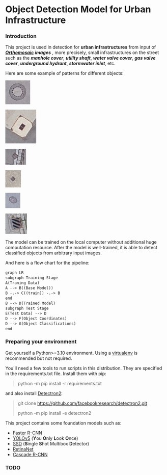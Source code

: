 # Object Detection Model for Urban Infrastructure

### Introduction
This project is used in detection for **urban infrastructures** from input of ***[Orthomosaic](https://www.dronegenuity.com/orthomosaic-maps-explained/) images*** , more precisely,  small infrastructures on the street such as the ***manhole cover***, ***utility shaft***, ***water valve cover***, ***gas valve cover***, ***underground hydrant***, ***stormwater inlet***, etc. 

Here are some example of patterns for different objects:

![manhole cover](./examples/pattern%20sample/001_Schachtdeckel/001_Kanalschachtdeckel/KSr_02.jpg)

![utility shaft](./examples/pattern%20sample/001_Schachtdeckel/002_Versorgungsschacht/VS_01.jpg)

![water valve cover](./examples/pattern%20sample/002_Schieberdeckel/001_Wasser/SD_Wasser_03.jpg)

![gas valve cover](./examples/pattern%20sample/002_Schieberdeckel/002_Gas/SD_Gas_04.jpg)

![underground hydrant](./examples/pattern%20sample/003_Unterflurhydrant/UFH_02.jpg)

![stormwater inlet](./examples/pattern%20sample/004_Sinkkaesten/50x50/SK50_03.jpg)


The model can be trained on the local computer without additional huge computation resource. After the model is well-trained, it is able to detect classified objects from arbitrary input images.

And here is a flow chart for the pipeline:

```mermaid
graph LR
subgraph Training Stage
A(Traning Data) 
A --> B((Base Model))
B -.-> C((train)) -.-> B
end
B --> D(Trained Model)
subgraph Test Stage
E(Test Data) --> D
D --> F(Object Coordinates)
D --> G(Object Classifications)
end
```

### Preparing your environment

Get yourself a Python>=3.10 environment. Using a  [virtualenv](https://packaging.python.org/en/latest/guides/installing-using-pip-and-virtual-environments/#creating-a-virtual-environment)  is recommended but not required.

You'll need a few tools to run scripts in this distribution. They are specified in the requirements.txt file. Install them with pip:

> python -m pip install -r requirements.txt

and also install [Detectron2](https://github.com/facebookresearch/detectron2):
>git clone https://github.com/facebookresearch/detectron2.git
>
>python -m pip install -e detectron2

This project contains some foundation models such as:
- [Faster R-CNN](https://arxiv.org/abs/1506.01497)
- [YOLOv5](https://arxiv.org/html/2407.20892v1) (**Y**ou **O**nly **L**ook **O**nce)
- [SSD](https://arxiv.org/abs/1512.02325) (**S**ingle **S**hot Multibox **D**etector)
- [RetinaNet](https://arxiv.org/abs/1708.02002)
- [Cascade R-CNN](https://arxiv.org/abs/1712.00726)

### TODO


